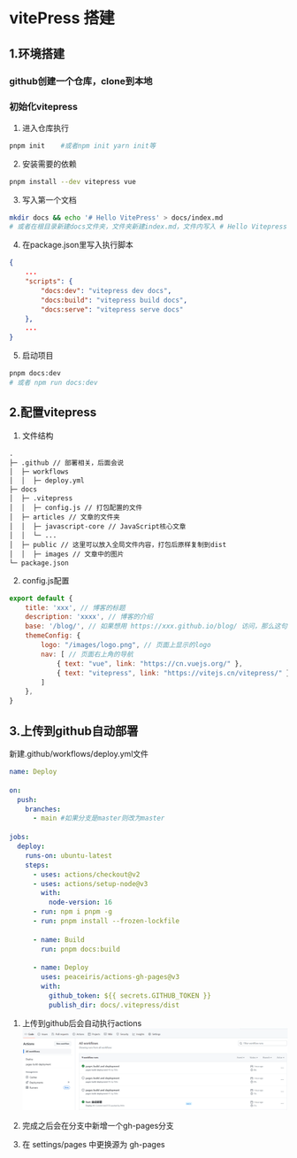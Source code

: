 # vitePress 搭建

## 1.环境搭建

### github创建一个仓库，clone到本地

### 初始化vitepress

1. 进入仓库执行

```bash
pnpm init    #或者npm init yarn init等
```
2. 安装需要的依赖

```bash
pnpm install --dev vitepress vue
```

3. 写入第一个文档
```bash
mkdir docs && echo '# Hello VitePress' > docs/index.md
# 或者在根目录新建docs文件夹，文件夹新建index.md，文件内写入 # Hello Vitepress
```

4. 在package.json里写入执行脚本
```json
{
    ...
    "scripts": {
        "docs:dev": "vitepress dev docs",
        "docs:build": "vitepress build docs",
        "docs:serve": "vitepress serve docs"
    },
    ...
}
```

5. 启动项目
```bash
pnpm docs:dev
# 或者 npm run docs:dev
```


## 2.配置vitepress

1. 文件结构
```arduino
.
├─ .github // 部署相关，后面会说
│  ├─ workflows
│  │  ├─ deploy.yml
├─ docs
│  ├─ .vitepress
│  │  ├─ config.js // 打包配置的文件
│  ├─ articles // 文章的文件夹
│  │  ├─ javascript-core // JavaScript核心文章
│  │  └─ ...
│  ├─ public // 这里可以放入全局文件内容，打包后原样复制到dist
│  │  ├─ images // 文章中的图片
└─ package.json
```

2. config.js配置
```js
export default {
    title: 'xxx', // 博客的标题
    description: 'xxxx', // 博客的介绍
    base: '/blog/', // 如果想用 https://xxx.github.io/blog/ 访问，那么这句话必填
    themeConfig: {
        logo: "/images/logo.png", // 页面上显示的logo
        nav: [ // 页面右上角的导航
            { text: "vue", link: "https://cn.vuejs.org/" },
            { text: "vitepress", link: "https://vitejs.cn/vitepress/" },
        ]
    },
}
```


## 3.上传到github自动部署

新建.github/workflows/deploy.yml文件

```yaml
name: Deploy

on:
  push:
    branches:
      - main #如果分支是master则改为master

jobs:
  deploy:
    runs-on: ubuntu-latest
    steps:
      - uses: actions/checkout@v2
      - uses: actions/setup-node@v3
        with:
          node-version: 16
      - run: npm i pnpm -g
      - run: pnpm install --frozen-lockfile

      - name: Build
        run: pnpm docs:build

      - name: Deploy
        uses: peaceiris/actions-gh-pages@v3
        with:
          github_token: ${{ secrets.GITHUB_TOKEN }}
          publish_dir: docs/.vitepress/dist
```

1. 上传到github后会自动执行actions
![action图片](/actions.jpg "图片title")

2. 完成之后会在分支中新增一个gh-pages分支

3. 在 settings/pages 中更换源为 gh-pages